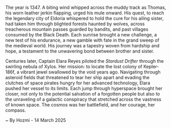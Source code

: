 
The year is 1347.  A biting wind whipped across the muddy track as Thomas, his worn leather jerkin flapping, urged his mule onward.  His quest, to reach the legendary city of Eldoria whispered to hold the cure for his ailing sister,  had taken him through blighted forests haunted by wolves, across treacherous mountain passes guarded by bandits, and past villages consumed by the Black Death. Each sunrise brought a new challenge, a new test of his endurance, a new gamble with fate in the grand sweep of the medieval world.  His journey was a tapestry woven from hardship and hope, a testament to the unwavering bond between brother and sister.

Centuries later, Captain Elara Reyes piloted the *Stardust Drifter* through the swirling nebula of Xylos.  Her mission: to locate the lost colony of Kepler-186f, a vibrant jewel swallowed by the void years ago.  Navigating through asteroid fields that threatened to tear her ship apart and evading the clutches of space pirates hungry for her advanced technology, Elara pushed her vessel to its limits.  Each jump through hyperspace brought her closer, not only to the potential salvation of a forgotten people but also to the unraveling of a galactic conspiracy that stretched across the vastness of known space. The cosmos was her battlefield, and her courage, her compass.

~ By Hozmi - 14 March 2025
